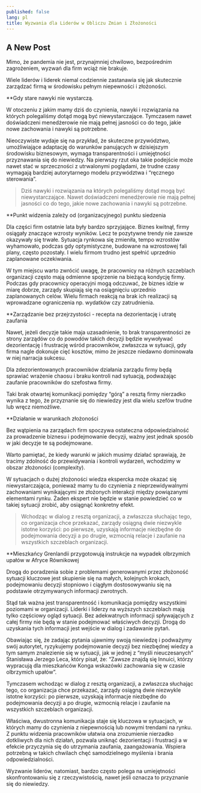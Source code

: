 ```yaml
---
published: false
lang: pl
title: Wyzwania dla Liderów w Obliczu Zmian i Złożoności
---
```


## A New Post 

Mimo, że pandemia nie jest, przynajmniej chwilowo, bezpośrednim zagrożeniem, wyzwań dla firm wciąż nie brakuje.

Wiele liderów i liderek niemal codziennie zastanawia się jak skutecznie zarządzać firmą w środowisku pełnym niepewności i złożoności.

**Gdy stare nawyki nie wystarczą.

W otoczeniu z jakim mamy dziś do czynienia, nawyki i rozwiązania na których polegaliśmy dotąd mogą być niewystarczające. Tymczasem nawet doświadczeni menedżerowie nie mają pełnej jasności co do tego, jakie nowe zachowania i nawyki są potrzebne.

Nieoczywiste wydaje się na przykład, że skuteczne przywództwo, umożliwiające adaptację do warunków panujących w dzisiejszym środowisku biznesowym, wymaga transparentności i umiejętności przyznawania się do niewiedzy. Na pierwszy rzut oka takie podejście może nawet stać w sprzeczności z utrwalonymi poglądami, że trudne czasy wymagają bardziej autorytarnego modelu przywództwa i “ręcznego sterowania”.


> Dziś nawyki i rozwiązania na których polegaliśmy dotąd mogą być niewystarczające. 
> Nawet doświadczeni menedżerowie nie mają pełnej jasności co do tego, jakie nowe zachowania
> i nawyki są potrzebne.

**Punkt widzenia zależy od (organizacyjnego) punktu siedzenia

Dla części firm ostatnie lata były bardzo sprzyjające. Biznes kwitnął, firmy osiągały znaczące wzrosty wyników. Lecz te pozytywne trendy nie zawsze okazywały się trwałe. Sytuacja rynkowa się zmieniła, tempo wzrostów wyhamowało, podczas gdy optymistyczne, budowane na wzrostowej fali plany, często pozostały. I wielu firmom trudno jest spełnić uprzednio zaplanowane oczekiwania.

W tym miejscu warto zwrócić uwagę, że pracownicy na różnych szczeblach organizacji często mają odmienne spojrzenie na bieżącą kondycję firmy. Podczas gdy pracownicy operacyjni mogą odczuwać, że biznes idzie w miarę dobrze, zarządy skupiają się na osiągnięciu uprzednio zaplanowanych celów. Wielu firmach reakcją na brak ich realizacji są wprowadzane ograniczenia np. wydatków czy zatrudnienia.

**Zarządzanie bez przejrzystości - recepta na dezorientację i utratę zaufania

Nawet, jeżeli decyzje takie maja uzasadnienie, to brak transparentności ze strony zarządów co do powodów takich decyzji będzie wywoływać dezorientację i frustrację wśród pracowników, zwłaszcza w sytuacji, gdy firma nagle dokonuje cięć kosztów, mimo że jeszcze niedawno dominowała w niej narracja sukcesu.

Dla zdezorientowanych pracowników działania zarządu firmy będą sprawiać wrażenie chaosu i braku kontroli nad sytuacją, podważając zaufanie pracowników do szefostwa firmy.

Taki brak otwartej komunikacji pomiędzy “górą” a resztą firmy nierzadko wynika z tego, że przyznanie się do niewiedzy jest dla wielu szefów trudne lub wręcz niemożliwe.

**Działanie w warunkach złożoności

Bez wątpienia na zarządach firm spoczywa ostateczna odpowiedzialność za prowadzenie biznesu i podejmowanie decyzji, ważny jest jednak sposób w jaki decyzje te są podejmowane.

Warto pamiętać, że kiedy warunki w jakich musimy działać sprawiają, że tracimy zdolność do przewidywania i kontroli wydarzeń, wchodzimy w obszar złożoności (complexity).

W sytuacjach o dużej złożoności wiedza ekspercka może okazać się niewystarczająca, ponieważ mamy tu do czynienia z nieprzewidywalnymi zachowaniami wynikającymi ze złożonych interakcji między powiązanymi elementami rynku. Żaden ekspert nie będzie w stanie powiedzieć co w takiej sytuacji zrobić, aby osiągnąć konkretny efekt.

> Wchodząc w dialog z resztą organizacji, a zwłaszcza słuchając tego, co organizacja chce
> przekazać, zarządy osiągną dwie niezwykle istotne korzyści: po pierwsze, uzyskają informacje
> niezbędne do podejmowania decyzji a po drugie, wzmocnią relacje i zaufanie na wszystkich
> szczeblach organizacji.

**Mieszkańcy Grenlandii przygotowują instrukcje na wypadek olbrzymich upałów w Afryce Równikowej

Drogą do poradzenia sobie z problemami generowanymi przez złożoność sytuacji kluczowe jest skupienie się na małych, kolejnych krokach, podejmowaniu decyzji stopniowo i ciągłym dostosowywaniu się na podstawie otrzymywanych informacji zwrotnych.

Stąd tak ważna jest transparentność i komunikacja pomiędzy wszystkimi poziomami w organizacji. Liderki i liderzy na wyższych szczeblach mają tylko częściowy ogląd sytuacji. Bez adekwatnych informacji spływających z całej firmy nie będą w stanie podejmować właściwych decyzji. Drogą do uzyskania tych informacji jest wejście w dialog i zadawanie pytań.

Obawiając się, że zadając pytania ujawnimy swoją niewiedzę i podważymy swój autorytet, ryzykujemy podejmowanie decyzji bez niezbędnej wiedzy a tym samym znalezienie się w sytuacji, jak w jednej z “myśli nieuczesanych” Stanisława Jerzego Leca, który pisał, że: “Zawsze znajdą się Innuici, którzy wypracują dla mieszkańców Konga wskazówki zachowania się w czasie olbrzymich upałów”.

Tymczasem wchodząc w dialog z resztą organizacji, a zwłaszcza słuchając tego, co organizacja chce przekazać, zarządy osiągną dwie niezwykle istotne korzyści: po pierwsze, uzyskają informacje niezbędne do podejmowania decyzji a po drugie, wzmocnią relacje i zaufanie na wszystkich szczeblach organizacji.

Właściwa, dwustronna komunikacja staje się kluczowa w sytuacjach, w których mamy do czynienia z niepewnością lub nowymi trendami na rynku. Z punktu widzenia pracowników ułatwia ona zrozumienie nierzadko dotkliwych dla nich działań, pozwala uniknąć dezorientacji i frustracji a w efekcie przyczynia się do utrzymania zaufania, zaangażowania. Wspiera potrzebną w takich chwilach chęć samodzielnego myślenia i brania odpowiedzialności.

Wyzwanie liderów, natomiast, bardzo często polega na umiejętności skonfrontowaniu się z rzeczywistością, nawet jeśli oznacza to przyznanie się do niewiedzy.


